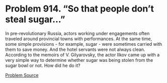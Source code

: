 # Problem 914. “So that people don’t steal sugar…”

In pre-revolutionary Russia, actors working under engagements often traveled around provincial towns with performances. At the same time, some simple provisions - for example, sugar - were sometimes carried with them to save money. And the hotel servants were not always clean. According to the memoirs of V. Gilyarovsky, the actor Ilkov came up with a very simple way to determine whether sugar was being stolen from the sugar bowl or not. How did he do it?

[Problem Source](https://www.trizland.ru/tasks/5461/)